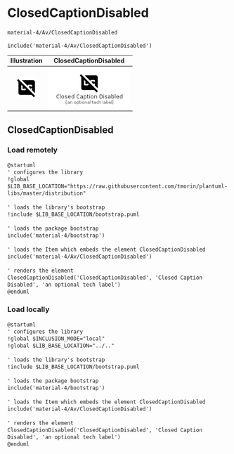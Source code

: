 # ClosedCaptionDisabled


```text
material-4/Av/ClosedCaptionDisabled
```

```text
include('material-4/Av/ClosedCaptionDisabled')
```



| Illustration | ClosedCaptionDisabled |
| :---: | :---: |
| ![illustration for Illustration](../../material-4/Av/ClosedCaptionDisabled.png) | ![illustration for ClosedCaptionDisabled](../../material-4/Av/ClosedCaptionDisabled.Local.png) |




## ClosedCaptionDisabled

### Load remotely
```plantuml
@startuml
' configures the library
!global $LIB_BASE_LOCATION="https://raw.githubusercontent.com/tmorin/plantuml-libs/master/distribution"

' loads the library's bootstrap
!include $LIB_BASE_LOCATION/bootstrap.puml

' loads the package bootstrap
include('material-4/bootstrap')

' loads the Item which embeds the element ClosedCaptionDisabled
include('material-4/Av/ClosedCaptionDisabled')

' renders the element
ClosedCaptionDisabled('ClosedCaptionDisabled', 'Closed Caption Disabled', 'an optional tech label')
@enduml
```

### Load locally
```plantuml
@startuml
' configures the library
!global $INCLUSION_MODE="local"
!global $LIB_BASE_LOCATION="../.."

' loads the library's bootstrap
!include $LIB_BASE_LOCATION/bootstrap.puml

' loads the package bootstrap
include('material-4/bootstrap')

' loads the Item which embeds the element ClosedCaptionDisabled
include('material-4/Av/ClosedCaptionDisabled')

' renders the element
ClosedCaptionDisabled('ClosedCaptionDisabled', 'Closed Caption Disabled', 'an optional tech label')
@enduml
```

